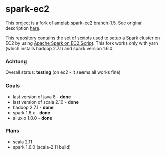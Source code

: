 spark-ec2
=========

This project is a fork of [amplab spark-ce2 branch-1.5](https://github.com/amplab/spark-ec2/tree/branch-1.5).
See original description [here](https://github.com/amplab/spark-ec2/blob/branch-1.5/README.md).

This repository contains the set of scripts used to setup a Spark cluster on EC2 by using [Apache Spark on EC2 Script](http://spark.apache.org/docs/latest/ec2-scripts.html).
This fork works only with yarn (which installs hadoop 2.7.1) and spark version 1.6.0.  

### Achtung

Overall status: **testing** (on ec2 - it seems all works fine)

### Goals

* last version of java 8 - **done**
* last version of scala 2.10 - **done**
* hadoop 2.7.1 - **done**  
* spark 1.6.x - **done** 
* alluxio 1.0.0 - **done**

### Plans

* scala 2.11
* spark 1.6.0 (scala-2.11 build)

